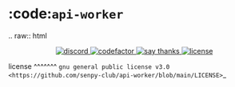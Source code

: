 :code:`api-worker`
==================

.. raw:: html
  <p align="center">
    <a href="https://discord.com/invite/yWKgRT6">
      <img src="https://img.shields.io/discord/246524734718738442"
           alt="discord" />
    </a>
    <a href="https://www.codefactor.io/repository/github/senpy-club/api-worker">
      <img src="https://www.codefactor.io/repository/github/senpy-club/api-worker/badge"
           alt="codefactor" />
    </a>
    <a href="https://saythanks.io/to/fuwnzy@gmail.com">
      <img src="https://img.shields.io/badge/Say%20Thanks-!-1EAEDB.svg"
           alt="say thanks" />
    </a>
    <a href="LICENSE">
      <img src="https://img.shields.io/github/license/senpy-club/api-worker"
           alt="license" />
    </a>
  </p>

license
^^^^^^^
`gnu general public license v3.0 <https://github.com/senpy-club/api-worker/blob/main/LICENSE>`_
